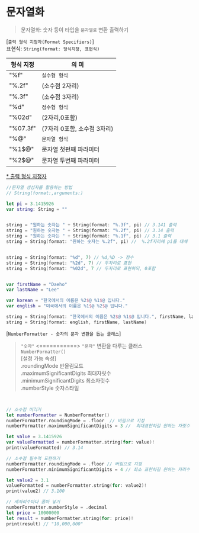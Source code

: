 # 문자열화

> 문자열화: 숫자 등이 타입을 `문자열로` 변환 출력하기
     
[`출력 형식 지정자(Format Specifiers)`]    
표현식: `String(format: 형식지정, 표현식)`

|형식 지정|의 미|   
|----|----|
|"%f"|`실수형 형식`|
|"%.2f"|(소수점 2자리)|
|"%.3f"|(소수점 3자리)|
|"%d"|`정수형 형식`|
|"%02d"|(2자리,0포함)|
|"%07.3f"|(7자리 0포함, 소수점 3자리)|
|"%@"|`문자열 형식`|
|"%1$@"|문자열 첫펀째 파라미터|
|"%2$@"|문자열 두번째 파라미터|

[* 출력 형식 지정자](https://developer.apple.com/library/archive/documentation/Cocoa/Conceptual/Strings/Articles/formatSpecifiers.html#//apple_ref/doc/uid/TP40004265-SW1)
```swift
//문자열 생성자를 활용하는 방법
// String(format:,arguments:)

let pi = 3.1415926
var string: String = ""


string = "원하는 숫자는 " + String(format: "%.3f", pi) // 3.141 출력
string = "원하는 숫자는 " + String(format: "%.2f", pi) // 3.14 출력
string = "원하는 숫자는 " + String(format: "%.1f", pi) // 3.1 출력
string = String(format: "원하는 숫자는 %.2f", pi) //  %.2f자리에 pi를 대체


string = String(format: "%d", 7) // %d,%D -> 정수
string = String(format: "%2d", 7) // 두자리로 표현
string = String(format: "%02d", 7 // 두자리로 표현하되, 0포함


var firstName = "Daeho"
var lastName = "Lee"

var korean = "한국에서의 이름은 %2$@ %1$@ 입니다."
var english = "미국에서의 이름은 %1$@ %2$@ 입니다."

string = String(format: "한국에서의 이름은 %2$@ %1$@ 입니다.", firstName, lastName)
string = String(format: english, firstName, lastName)

```


[`NumberFormatter - 숫자의 문자 변환을 돕는 클래스`] 
> `"숫자"` <===========> `"문자"` 변환을 다루는 클래스     
>  `NumberFormatter()`     
> [설정 가능 속성]    
 .roundingMode              반올림모드    
 .maximumSignificantDigits  최대자릿수    
 .minimumSignificantDigits  최소자릿수    
 .numberStyle               숫자스타일

```swift


// 소수점 버리기
let numberFormatter = NumberFormatter()
numberFormatter.roundingMode = .floor  // 버림으로 지정
numberFormatter.maximumSignificantDigits = 3 //  최대표현하길 원하는 자릿수

let value = 3.1415926
var valueFormatted = numberFormatter.string(for: value)!
print(valueFormatted) // 3.14

// 소수점 필수적 표현하기
numberFormatter.roundingMode = .floor // 버림으로 지정
numberFormatter.minimumSignificantDigits = 4 // 최소 표현하길 원하는 자리수

let value2 = 3.1
valueFormatted = numberFormatter.string(for: value2)!
print(value2) // 3.100

// 세자리수마다 콤마 넣기
numberFormatter.numberStyle = .decimal
let price = 10000000
let result = numberFormatter.string(for: price)!
print(result) // "10,000,000"

```

